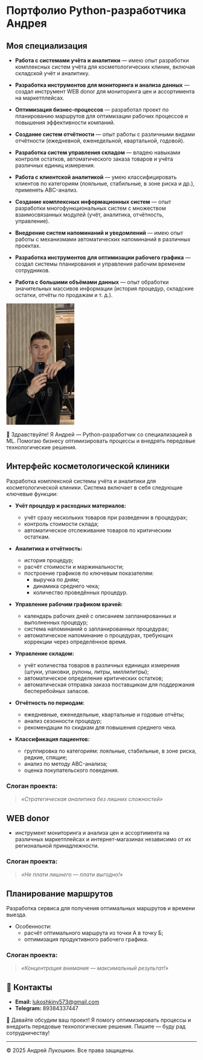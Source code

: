 # Портфолио Python-разработчика Андрея

## Моя специализация

- **Работа с системами учёта и аналитики** — имею опыт разработки комплексных систем учёта для косметологических клиник, включая складской учёт и аналитику.

- **Разработка инструментов для мониторинга и анализа данных** — создал инструмент WEB donor для мониторинга цен и ассортимента на маркетплейсах.

- **Оптимизация бизнес-процессов** — разработал проект по планированию маршрутов для оптимизации рабочих процессов и повышения эффективности компаний.

- **Создание систем отчётности** — опыт работы с различными видами отчётности (ежедневной, еженедельной, квартальной, годовой).

- **Разработка систем управления складом** — владею навыками контроля остатков, автоматического заказа товаров и учёта различных единиц измерения.

- **Работа с клиентской аналитикой** — умею классифицировать клиентов по категориям (лояльные, стабильные, в зоне риска и др.), применять ABC-анализ.

- **Создание комплексных информационных систем** — опыт разработки многофункциональных систем с множеством взаимосвязанных модулей (учёт, аналитика, отчётность, управление).

- **Внедрение систем напоминаний и уведомлений** — имею опыт работы с механизмами автоматических напоминаний в различных проектах.

- **Разработка инструментов для оптимизации рабочего графика** — создал системы планирования и управления рабочим временем сотрудников.

- **Работа с большими объёмами данных** — опыт обработки значительных массивов информации (история процедур, складские остатки, отчёты по продажам и т. д.).



![alt text](IMG_7483.jpeg)



👋 Здравствуйте! Я Андрей — Python-разработчик со специализацией в ML. Помогаю бизнесу оптимизировать процессы и внедрять передовые технологические решения.



## Интерфейс косметологической клиники

Разработка комплексной системы учёта и аналитики для косметологической клиники. Система включает в себя следующие ключевые функции:

- **Учёт процедур и расходных материалов:**
    - учёт сразу нескольких товаров при разведении в процедурах;
    - контроль стоимости склада;
    - автоматическое отслеживание товаров по критическим остаткам.

- **Аналитика и отчётность:**
    - история процедур;
    - расчёт стоимости и маржинальности;
    - построение графиков по ключевым показателям:
        - выручка по дням;
        - динамика среднего чека;
        - количество проведённых процедур.

- **Управление рабочим графиком врачей:**
    - календарь рабочих дней с описанием запланированных и выполненных процедур;
    - система напоминаний о запланированных процедурах;
    - автоматическое напоминание о процедурах, требующих коррекции через определённое время.

- **Управление складом:**
    - учёт количества товаров в различных единицах измерения (штуки, упаковки, рулоны, литры, миллилитры);
    - автоматическое определение критических остатков;
    - автоматическая отправка заказа поставщикам для поддержания бесперебойных запасов.

- **Отчётность по периодам:**
    - ежедневные, еженедельные, квартальные и годовые отчёты;
    - анализ сезонности процедур;
    - рекомендации по скидкам для повышения среднего чека.

- **Классификация пациентов:**
    - группировка по категориям: лояльные, стабильные, в зоне риска, редкие, спящие;
    - анализ по методу ABC-анализа;
    - оценка покупательского поведения.

### Слоган проекта:
> *«Стратегическая аналитика без лишних сложностей»*





## WEB donor
- инструмент мониторинга и анализа цен и ассортимента на различных маркетплейсах и интернет-магазинах независимо от их региональной принадлежности.

### Слоган проекта:
> *«Не плати лишнего — плати выгодно!»*





## Планирование маршрутов

Разработка сервиса для получения оптимальных маршрутов и времени выезда. 

- Особенности:
    - расчёт оптимального маршрута из точки А в точку Б;
    - оптимизация продуктивного рабочего графика.

### Слоган проекта:
> *«Концентрация внимания — максимальный результат!»*





## 📧 Контакты

- **Email:** lukoshkiny573@gmail.com
- **Telegram:** 89384337447


🤝 Давайте обсудим ваш проект! Я помогу оптимизировать процессы и внедрить передовые технологические решения. Пишите — буду рад сотрудничеству!


---
© 2025 Андрей Лукoшкин. Все права защищены.
